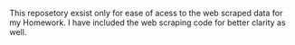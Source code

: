 This reposetory exsist only for ease of acess to the web scraped data for my Homework. I have included the web scraping code for better clarity as well. 
